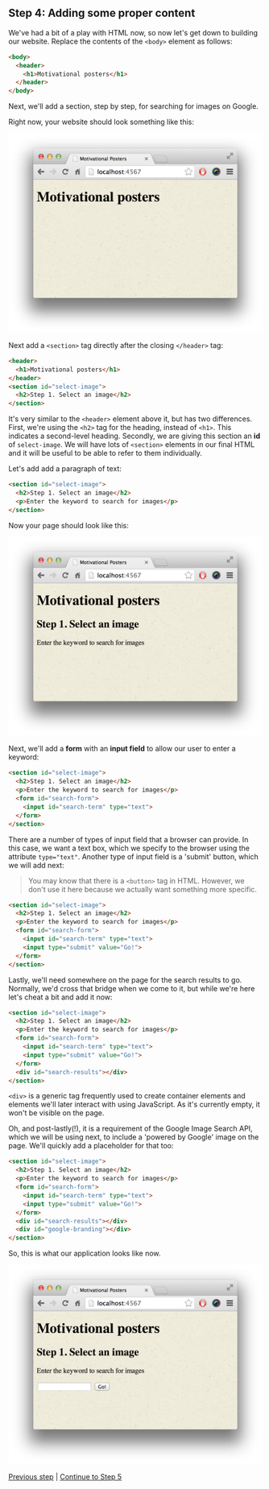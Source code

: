 ## Step 4: Adding some proper content

We've had a bit of a play with HTML now, so now let's get down to building our website.  Replace the contents of the `<body>` element as follows:

```html
<body>
  <header>
    <h1>Motivational posters</h1>
  </header>
</body>
```

Next, we'll add a section, step by step, for searching for images on Google.

Right now, your website should look something like this:

![screenshot](/images/step_4/motivational_header.png)

Next add a `<section>` tag directly after the closing `</header>` tag:

```html
<header>
  <h1>Motivational posters</h1>
</header>
<section id="select-image">
  <h2>Step 1. Select an image</h2>
</section>
```

It's very similar to the `<header>` element above it, but has two differences. First, we're using the `<h2>` tag for the heading, instead of `<h1>`. This indicates a second-level heading.  Secondly, we are giving this section an **id** of `select-image`. We will have lots of `<section>` elements in our final HTML and it will be useful to be able to refer to them individually.

Let's add add a paragraph of text:

```html
<section id="select-image">
  <h2>Step 1. Select an image</h2>
  <p>Enter the keyword to search for images</p>
</section>
```

Now your page should look like this:

![screenshot](/images/step_4/select_image.png)

Next, we'll add a **form** with an **input field** to allow our user to enter a keyword:

```html
<section id="select-image">
  <h2>Step 1. Select an image</h2>
  <p>Enter the keyword to search for images</p>
  <form id="search-form">
    <input id="search-term" type="text">
  </form>
</section>
```

There are a number of types of input field that a browser can provide.  In this case, we want a text box, which we specify to the browser using the attribute `type="text"`.  Another type of input field is a 'submit' button, which we will add next:

> You may know that there is a `<button>` tag in HTML.  However, we don't use it here because we actually want something more specific.

```html
<section id="select-image">
  <h2>Step 1. Select an image</h2>
  <p>Enter the keyword to search for images</p>
  <form id="search-form">
    <input id="search-term" type="text">
    <input type="submit" value="Go!">
  </form>
</section>
```

Lastly, we'll need somewhere on the page for the search results to go.  Normally, we'd cross that bridge when we come to it, but while we're here let's cheat a bit and add it now:

```html
<section id="select-image">
  <h2>Step 1. Select an image</h2>
  <p>Enter the keyword to search for images</p>
  <form id="search-form">
    <input id="search-term" type="text">
    <input type="submit" value="Go!">
  </form>
  <div id="search-results"></div>
</section>
```

`<div>` is a generic tag frequently used to create container elements and elements we'll later interact with using JavaScript.  As it's currently empty, it won't be visible on the page.

Oh, and post-lastly(!), it is a requirement of the Google Image Search API, which we will be using next, to include a 'powered by Google' image on the page.  We'll quickly add a placeholder for that too:

```html
<section id="select-image">
  <h2>Step 1. Select an image</h2>
  <p>Enter the keyword to search for images</p>
  <form id="search-form">
    <input id="search-term" type="text">
    <input type="submit" value="Go!">
  </form>
  <div id="search-results"></div>
  <div id="google-branding"></div>
</section>
```

So, this is what our application looks like now.

![screenshot](/images/step_4/select_image_2.png)

[Previous step](/steps/3.md) | [Continue to Step 5](/steps/5.md)
